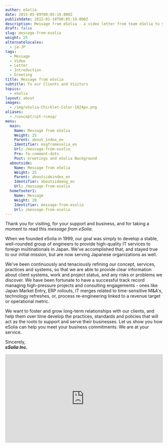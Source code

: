 ```yaml
---
author: eSolia
date: 2015-05-09T00:05:19.000Z
publishdate: 2012-01-10T00:05:19.000Z
description: Message from eSolia - a video letter from team eSolia to you.
draft: false
slug: message-from-esolia
weight: 25
alternatelocales:
  - ja-JP
tags:
  - Message
  - Video
  - Letter
  - Introduction
  - Greeting
title: Message from eSolia
subtitle: To our Clients and Visitors
topics:
  - eSolia
layout: about
images:
  - /img/eSolia-Chicklet-Color-1024px.png
aliases:
  - /concept/cpt-rcmsg/
menu:
  main:
    Name: Message from eSolia
    Weight: 25
    Parent: about_index_en
    Identifier: msgfromesolia_en
    Url: /message-from-esolia
    Pre: fa-comment-dots
    Post: Greetings and eSolia Background
  aboutside:
    Name: Message from eSolia
    Weight: 25
    Parent: aboutsideindex_en
    Identifier: aboutsidemsg_en
    Url: /message-from-esolia
  homefooter1:
    Name: Message
    Weight: 20
    Identifier: message-from-esolia
    Url: /message-from-esolia
---
```


Thank you for visiting, for your support and business, and for taking a moment to read this _message from eSolia_.

When we founded eSolia in 1999, our goal was simply to develop a stable, well-rounded group of engineers to provide high-quality IT services to foreign multinationals in Japan. We've accomplished that, and stayed true to our initial mission, but are now serving Japanese organizations as well.

We've been continuously and tenaciously refining our concept, services, practices and systems, so that we are able to provide clear information about client systems, work and project status, and any risks or problems we discover. We have been fortunate to have a successful track record managing high-pressure projects and consulting engagements - ones like Japan Market Entry, ERP rollouts, IT merges related to time-sensitive M&A's, technology refreshes, or, process re-engineering linked to a revenue target or operational metric.

We want to foster and grow long-term relationships with our clients, and help them over time develop the practices, standards and policies that will act as the roots to support and serve their businesses. Let us show you how eSolia can help you meet your business commitments. We are at your service.

Sincerely,  
**_eSolia Inc._**

<div style="padding:56.25% 0 0 0;position:relative;"><iframe src="https://player.vimeo.com/video/78135284" style="position:absolute;left:0;top:0;width:100%;height:100%;" frameborder="0" allowfullscreen></iframe></div><script src="https://player.vimeo.com/api/player.js"></script>

